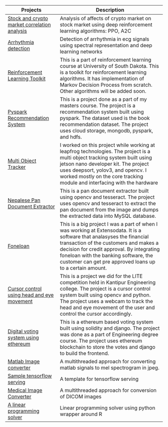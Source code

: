 | Projects | Description|
|----------|------------|
|<a href = "https://github.com/siddhi47/rl-project">Stock and crypto market correlation analysis</a>| Analysis of affects of crypto market on stock market using deep reinforcement learning algorithms: PPO, A2C|
|<a href = "https://github.com/siddhi47/ecg-classification">Arrhythmia detection</a>| Detection of arrhythmia in ecg signals using spectral representation and deep learning networks|
|<a href = "https://github.com/siddhi47/reinforcement-learning">Reinforcement Learning Toolkit</a>| This is a part of reinforcement learning course at University of South Dakota. This is a toolkit for reinforcement learning algorithms. It has implementation of Markov Decision Process from scratch. Other algorithms will be added soon.|
|<a href = "Pyspark Recommendation System">Pyspark Recommendation System</a>| This is a project done as a part of my masters course. The project is a recommendation system built using pyspark. The dataset used is the book recommendation dataset. The project uses cloud storage, mongodb, pyspark, and hdfs.|
|<a href = "https://www.i8labs.com/">Multi Object Tracker</a>| I worked on this project while working at leapfrog technologies. The project is a multi object tracking system built using jetson nano developer kit. The project uses deepsort, yolov3, and opencv. I worked mostly on the core tracking module and interfacing with the hardware|
|<a href = "https://github.com/siddhi47/Nepalese-PAN-extraction">Nepalese Pan Document Extractor</a>|This is a pan document extractor built using opencv and tesseract. The project uses opencv and tesseract to extract the pan document from the image and dumps the extracted data into MySQL database. |
|<a href = "https://foneloan.com.np/">Foneloan</a>| This is a big project I was a part of when I was working at Extensodata. It is a software that analasyses the financial transaction of the customers and makes a decision for credit approval. By integrating foneloan with the banking software, the customer can get pre approved loans up to a certain amount.|
|<a href = "https://github.com/siddhi47/Cursor-Control-using-Eye-Movement">Cursor control using head and eye movement</a>| This is a project we did for the LITE competition held in Kantipur Engineering college. The project is a cursor control system built using opencv and python. The project uses a webcam to track the head and eye movement of the user and control the cursor accordingly.|
|<a href = "https://bitbucket.org/siddhi47/ethereumvoting/src/master/voting/">Digital voting system using ethereum</a>|This is a ethereum based voting system built using solidity and django. The project was done as a part of Engineering degree course. The project uses ethereum blockchain to store the votes and django to build the frontend. |
|<a href = "https://github.com/siddhi47/mat2jpeg">Matlab Image converter</a>| A multithreaded approach for converting matlab signals to mel spectrogram in jpeg. |
|<a href = "https://github.com/siddhi47/tensorflow_serving">Sample tensorflow serving</a>|A template for tensorflow serving |
|<a href = "https://github.com/siddhi47/medicalimage_converter">Medical Image Converter</a>|A multithreaded approach for conversion of DICOM images |
|<a href = "https://github.com/siddhi47/linear-programming-package">A linear programming solver</a>| Linear programming solver using python wrapper around R|
